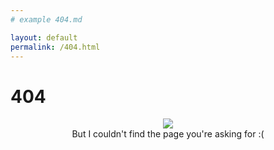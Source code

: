 ```yaml
---
# example 404.md

layout: default
permalink: /404.html
---
```


# 404

<center>
  <img src="{{ "/assets/imsosorry.gif" | relative_url }}" /><BR/>
  But I couldn't find the page you're asking for :(
</center>
